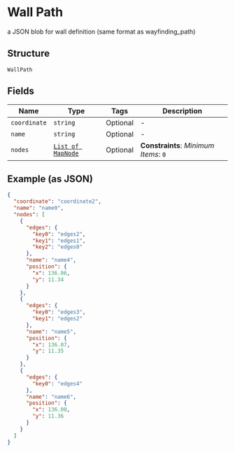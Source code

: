 
# Wall Path

a JSON blob for wall definition (same format as wayfinding_path)

## Structure

`WallPath`

## Fields

| Name | Type | Tags | Description |
|  --- | --- | --- | --- |
| `coordinate` | `string` | Optional | - |
| `name` | `string` | Optional | - |
| `nodes` | [`List of MapNode`](../../doc/models/map-node.md) | Optional | **Constraints**: *Minimum Items*: `0` |

## Example (as JSON)

```json
{
  "coordinate": "coordinate2",
  "name": "name0",
  "nodes": [
    {
      "edges": {
        "key0": "edges2",
        "key1": "edges1",
        "key2": "edges0"
      },
      "name": "name4",
      "position": {
        "x": 136.06,
        "y": 11.34
      }
    },
    {
      "edges": {
        "key0": "edges3",
        "key1": "edges2"
      },
      "name": "name5",
      "position": {
        "x": 136.07,
        "y": 11.35
      }
    },
    {
      "edges": {
        "key0": "edges4"
      },
      "name": "name6",
      "position": {
        "x": 136.08,
        "y": 11.36
      }
    }
  ]
}
```

